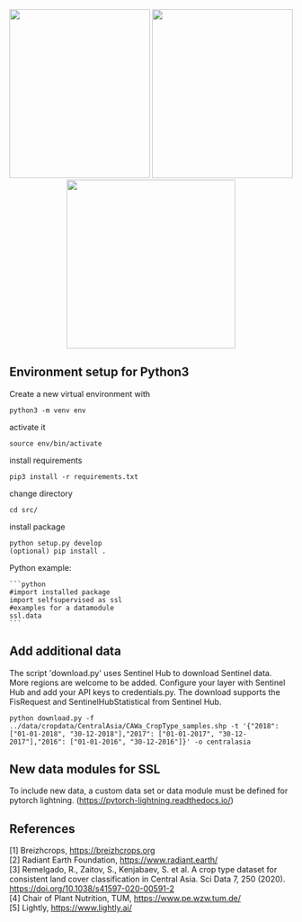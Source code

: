 

<div align="center">
<img src="https://user-images.githubusercontent.com/11621580/177815096-f5936f2c-7942-4ebe-971a-38afbc2b5471.png" width="250" height="300" /> <img src="https://media.giphy.com/media/dFCkbzISh2IZWLdj7S/giphy.gif" width="250" height="300" /> <img src="https://user-images.githubusercontent.com/11621580/177831311-5aa2a302-3b85-4d8a-af2f-fe01a9531bf0.gif" width="300" height="300">
</div>

## Environment setup for Python3

Create a new virtual environment with

    python3 -m venv env
    
activate it

    source env/bin/activate
    
install requirements

    pip3 install -r requirements.txt 
    
change directory

    cd src/
    
install package  

    python setup.py develop 
    (optional) pip install .
 
 Python example:
    
    ```python
    #import installed package
    import selfsupervised as ssl
    #examples for a datamodule
    ssl.data
    ```


## Add additional data

The script 'download.py' uses Sentinel Hub to download Sentinel data. More regions are welcome to be added. Configure your layer with Sentinel Hub and add your API keys to credentials.py. The download supports the FisRequest and SentinelHubStatistical from Sentinel Hub. 

	python download.py -f ../data/cropdata/CentralAsia/CAWa_CropType_samples.shp -t '{"2018": ["01-01-2018", "30-12-2018"],"2017": ["01-01-2017", "30-12-2017"],"2016": ["01-01-2016", "30-12-2016"]}' -o centralasia 


    
## New data modules for SSL

To include new data, a custom data set or data module must be defined for pytorch lightning.
(https://pytorch-lightning.readthedocs.io/)

## References

[1] Breizhcrops, https://breizhcrops.org <br/>
[2] Radiant Earth Foundation, https://www.radiant.earth/ <br/>
[3] Remelgado, R., Zaitov, S., Kenjabaev, S. et al. A crop type dataset for consistent land cover classification in Central Asia. Sci Data 7, 250 (2020). https://doi.org/10.1038/s41597-020-00591-2 <br/>
[4] Chair of Plant Nutrition, TUM, https://www.pe.wzw.tum.de/ <br/>
[5] Lightly, https://www.lightly.ai/
